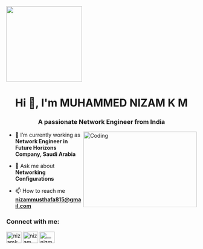 <img width="200px" height="200px" src="https://www.nicepng.com/png/full/263-2630027_web-design-development-icon-web-development-icons-png.png">

<h1 align="center">Hi 👋, I'm MUHAMMED NIZAM K M</h1>
<h3 align="center">A passionate Network Engineer from India</h3>

<img align="right" alt="Coding" width="300" height="200px" src="https://collectionperformance.com/wp-content/uploads/2023/12/top-10-networking-technology-1.jpg">

- 🌱 I’m currently working as **Network Engineer in Future Horizons Company, Saudi Arabia**

- 💬 Ask me about **Networking Configurations**

- 📫 How to reach me **nizammusthafa815@gmail.com**

<h3 align="left">Connect with me:</h3>
<p align="left">
<a href="https://twitter.com/nizamkm27" target="blank"><img align="center" src="https://raw.githubusercontent.com/rahuldkjain/github-profile-readme-generator/master/src/images/icons/Social/twitter.svg" alt="nizamkm27" height="30" width="40" /></a>
<a href="https://linkedin.com/in/nizam musthafa" target="blank"><img align="center" src="https://raw.githubusercontent.com/rahuldkjain/github-profile-readme-generator/master/src/images/icons/Social/linked-in-alt.svg" alt="nizam musthafa" height="30" width="40" /></a>
<a href="https://instagram.com/__nizm_k_m" target="blank"><img align="center" src="https://raw.githubusercontent.com/rahuldkjain/github-profile-readme-generator/master/src/images/icons/Social/instagram.svg" alt="__nizm_k_m" height="30" width="40" /></a>
</p>


